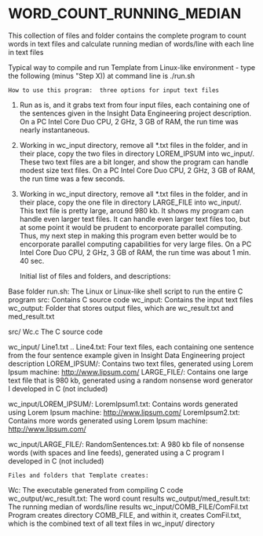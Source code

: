# WORD_COUNT_RUNNING_MEDIAN
This collection of files and folder contains the complete program to count words in text files and calculate running median of words/line with each line in text files


Typical way to compile and run Template from Linux-like environment - type the following (minus "Step X)) at command line is ./run.sh



	How to use this program:  three options for input text files
	
1)  Run as is, and it grabs text from four input files, each containing one of the sentences given in the Insight Data Engineering project description.  On a PC Intel Core Duo CPU, 2 GHz, 3 GB of RAM, the run time was nearly instantaneous.

2)  Working in wc_input directory, remove all *.txt files in the folder, and in their place, copy the two files in directory LOREM_IPSUM into wc_input/.  These two text files are a bit longer, and show the program can handle modest size text files.  On a PC Intel Core Duo CPU, 2 GHz, 3 GB of RAM, the run time was a few seconds.

3)  Working in wc_input directory, remove all *.txt files in the folder, and in their place, copy the one file in directory LARGE_FILE into wc_input/.  This text file is pretty large, around 980 kb.  It shows my program can handle even larger text files.  It can handle even larger text files too, but at some point it would be prudent to encorporate parallel computing.  Thus, my next step in making this program even better would be to encorporate parallel computing capabilities for very large files.  On a PC Intel Core Duo CPU, 2 GHz, 3 GB of RAM, the run time was about 1 min. 40 sec.



	Initial list of files and folders, and descriptions:
	
Base folder
 run.sh:		 	 The Linux or Linux-like shell script to run the entire C program
 src:	 			 Contains C source code
 wc_input:			 Contains the input text files
 wc_output:			 Folder that stores output files, which are wc_result.txt and med_result.txt
 
src/
 Wc.c		 		 The C source code
 
wc_input/
 Line1.txt .. Line4.txt:	 Four text files, each containing one sentence from the four sentence example given in Insight Data Engineering project description
 LOREM_IPSUM/:			 Contains two text files, generated using Lorem Ipsum machine:  http://www.lipsum.com/
 LARGE_FILE/:			 Contains one large text file that is 980 kb, generated using a random nonsense word generator I developed in C (not included)
 
wc_input/LOREM_IPSUM/:
 LoremIpsum1.txt:		 Contains words generated using Lorem Ipsum machine:  http://www.lipsum.com/
 LoremIpsum2.txt:		 Contains more words generated using Lorem Ipsum machine:  http://www.lipsum.com/
 
wc_input/LARGE_FILE/:
 RandomSentences.txt:		 A 980 kb file of nonsense words (with spaces and line feeds), generated using a C program I developed in C (not included)

 
 
 
	Files and folders that Template creates:
Wc:		 		 The executable generated from compiling C code
wc_output/wc_result.txt:	 The word count results
wc_output/med_result.txt:	 The running median of words/line results
wc_input/COMB_FILE/ComFil.txt	 Program creates directory COMB_FILE, and within it, creates ComFil.txt, which is the combined text of all text files in wc_input/ directory


	
